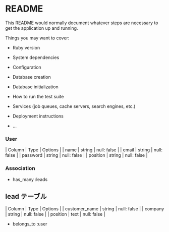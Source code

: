 # README

This README would normally document whatever steps are necessary to get the
application up and running.

Things you may want to cover:

* Ruby version

* System dependencies

* Configuration

* Database creation

* Database initialization

* How to run the test suite

* Services (job queues, cache servers, search engines, etc.)

* Deployment instructions

* ...

### User

| Column   | Type   | Options     |
| name   | string | null: false |
| email      | string | null: false |
| password   | string | null: false |
| position   | string | null: false |

### Association

- has_many :leads

## lead テーブル

| Column            | Type   | Options     |
| customer_name     | string | null: false |
| company           | string | null: false |
| position          | text   | null: false |

- belongs_to :user

<!-- ## phase テーブル

| Column            | Type   | Options     |
| prospect          | string | null: false |
| investigation     | string | null: false |
| proposalmade      | text   | null: false |
| negociation       | text   | null: false |
| closed            | text   | null: false |

- belongs_to :user -->

 